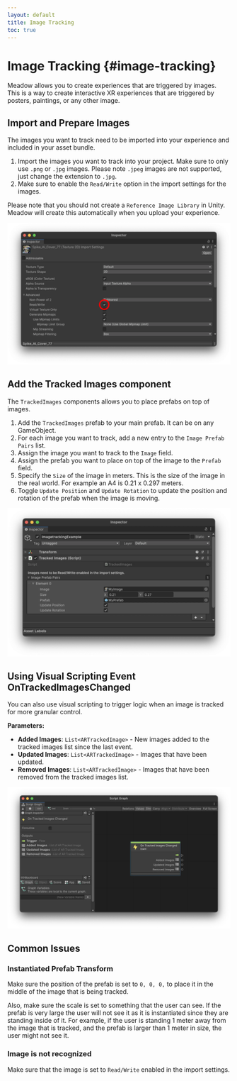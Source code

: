 ```yaml
---
layout: default
title: Image Tracking
toc: true
---
```


# Image Tracking {#image-tracking}

Meadow allows you to create experiences that are triggered by images. This is a way to create interactive XR experiences that are triggered by posters, paintings, or any other image. 

## Import and Prepare Images

The images you want to track need to be imported into your experience and included in your asset bundle. 

1. Import the images you want to track into your project. Make sure to only use `.png` or `.jpg` images. Please note `.jpeg` images are not supported, just change the extension to `.jpg`.
2. Make sure to enable the `Read/Write` option in the import settings for the images.

Please note that you should not create a `Reference Image Library` in Unity. Meadow will create this automatically when you upload your experience.

![alt_text](images/image-import-settings.webp "Image Import Settings")

## Add the Tracked Images component

The `TrackedImages` components allows you to place prefabs on top of images.

1. Add the `TrackedImages` prefab to your main prefab. It can be on any GameObject. 
2. For each image you want to track, add a new entry to the `Image Prefab Pairs` list.
3. Assign the image you want to track to the `Image` field.
4. Assign the prefab you want to place on top of the image to the `Prefab` field.
5. Specify the `Size` of the image in meters. This is the size of the image in the real world. For example an A4 is 0.21 x 0.297 meters.
6. Toggle `Update Position` and `Update Rotation` to update the position and rotation of the prefab when the image is moving.

![alt_text](images/image-tracking.webp "Image Tracking")

## Using Visual Scripting Event OnTrackedImagesChanged

You can also use visual scripting to trigger logic when an image is tracked for more granular control. 

**Parameters:**
- **Added Images**: `List<ARTrackedImage>` - New images added to the tracked images list since the last event.
- **Updated Images**: `List<ARTrackedImage>` - Images that have been updated.
- **Removed Images**: `List<ARTrackedImage>` - Images that have been removed from the tracked images list.

![alt_text](images/image-tracking-visual-scripting.webp "Image Tracking Visual Scripting")

## Common Issues

### Instantiated Prefab Transform

Make sure the position of the prefab is set to `0, 0, 0,` to place it in the middle of the image that is being tracked. 

Also, make sure the scale is set to something that the user can see. If the prefab is very large the user will not see it as it is instantiated since they are standing inside of it. For example, if the user is standing 1 meter away from the image that is tracked, and the prefab is larger than 1 meter in size, the user might not see it. 

### Image is not recognized

Make sure that the image is set to `Read/Write` enabled in the import settings.

